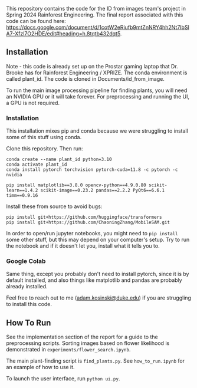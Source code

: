 This repository contains the code for the ID from images team's project in Spring 2024 Rainforest Engineering. The final report associated with this code can be found here: https://docs.google.com/document/d/1cotW2eRiufb9mtZnNRY4hh2Nt7IbSlA7-Xfzl7O2HDE/edit#heading=h.8tqtb432dqt5.

## Installation

Note - this code is already set up on the Prostar gaming laptop that Dr. Brooke has for Rainforest Engineering / XPRIZE. The conda environment is called plant_id. The code is cloned in Documents/id_from_image.

To run the main image processing pipeline for finding plants, you will need an NVIDIA GPU or it will take forever. For preprocessing and running the UI, a GPU is not required.

### Installation

This installation mixes pip and conda because we were struggling to install some of this stuff using conda.

Clone this repository. Then run:

```
conda create --name plant_id python=3.10
conda activate plant_id
conda install pytorch torchvision pytorch-cuda=11.8 -c pytorch -c nvidia

pip install matplotlib==3.8.0 opencv-python==4.9.0.80 scikit-learn==1.4.2 scikit-image==0.23.2 pandas==2.2.2 PyQt6==6.6.1 timm==0.9.16
```
Install these from source to avoid bugs:
```
pip install git+https://github.com/huggingface/transformers
pip install git+https://github.com/ChaoningZhang/MobileSAM.git
```

In order to open/run jupyter notebooks, you might need to `pip install` some other stuff, but this may depend on your computer's setup. Try to run the notebook and if it doesn't let you, install what it tells you to.


### Google Colab
Same thing, except you probably don't need to install pytorch, since it is by default installed, and also things like matplotlib and pandas are probably already installed.

Feel free to reach out to me (adam.kosinski@duke.edu) if you are struggling to install this code.


## How To Run

See the implementation section of the report for a guide to the preprocessing scripts. Sorting images based on flower likelihood is demonstrated in `experiments/flower_search.ipynb`.

The main plant-finding script is `find_plants.py`. See `how_to_run.ipynb` for an example of how to use it.

To launch the user interface, run `python ui.py`.